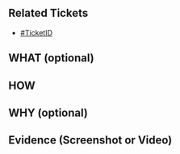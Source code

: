 ## Related Tickets
- [#TicketID](https://edu-redmine.sun-asterisk.vn/issues/???)

## WHAT (optional)

## HOW

## WHY (optional)

## Evidence (Screenshot or Video)
